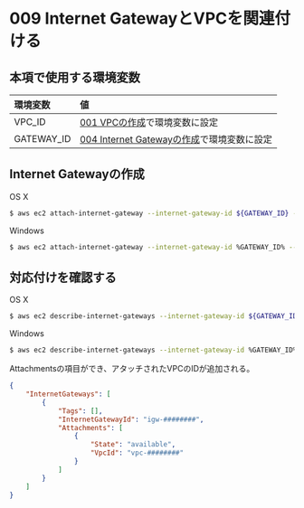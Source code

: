 # 009 Internet GatewayとVPCを関連付ける

## 本項で使用する環境変数

|環境変数|値|
|:--|:--|
|VPC_ID|[001 VPCの作成](/vpc/001_create_vpc.md)で環境変数に設定|
|GATEWAY_ID|[004 Internet Gatewayの作成](/vpc/004_create_gateway.md)で環境変数に設定|

## Internet Gatewayの作成

OS X

```bash
$ aws ec2 attach-internet-gateway --internet-gateway-id ${GATEWAY_ID} --vpc-id ${VPC_ID}
```

Windows

```bash
$ aws ec2 attach-internet-gateway --internet-gateway-id %GATEWAY_ID% --vpc-id %VPC_ID%
```

## 対応付けを確認する

OS X

```bash
$ aws ec2 describe-internet-gateways --internet-gateway-id ${GATEWAY_ID}
```

Windows

```bash
$ aws ec2 describe-internet-gateways --internet-gateway-id %GATEWAY_ID%
```

Attachmentsの項目ができ、アタッチされたVPCのIDが追加される。

```json
{
    "InternetGateways": [
        {
            "Tags": [], 
            "InternetGatewayId": "igw-########", 
            "Attachments": [
                {
                    "State": "available", 
                    "VpcId": "vpc-########"
                }
            ]
        }
    ]
}
```

